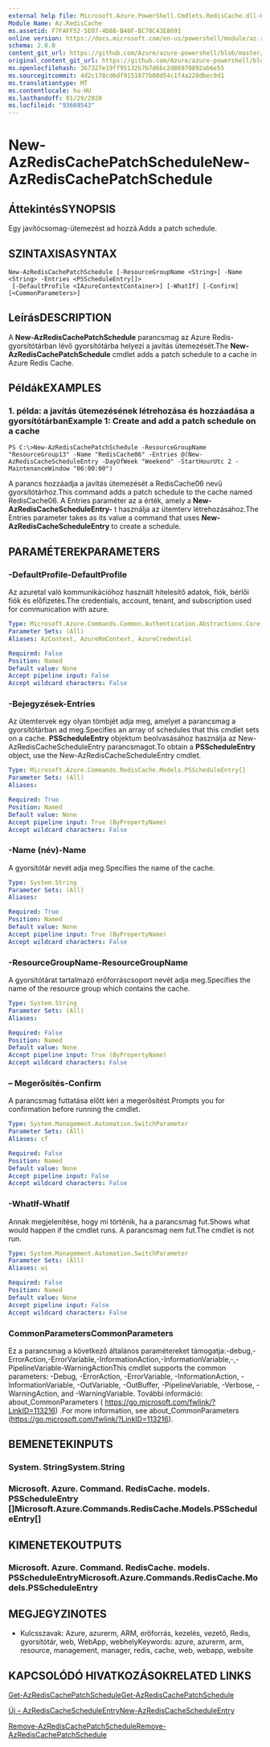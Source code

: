 ```yaml
---
external help file: Microsoft.Azure.PowerShell.Cmdlets.RedisCache.dll-Help.xml
Module Name: Az.RedisCache
ms.assetid: F7FAFF52-5E07-4D88-B48F-BC70C43E8691
online version: https://docs.microsoft.com/en-us/powershell/module/az.rediscache/new-azrediscachepatchschedule
schema: 2.0.0
content_git_url: https://github.com/Azure/azure-powershell/blob/master/src/RedisCache/RedisCache/help/New-AzRedisCachePatchSchedule.md
original_content_git_url: https://github.com/Azure/azure-powershell/blob/master/src/RedisCache/RedisCache/help/New-AzRedisCachePatchSchedule.md
ms.openlocfilehash: 367327e19ff95132b7b7d6bc2d86970892ab6e55
ms.sourcegitcommit: 4d2c178cd6df9151877b08d54c1f4a228dbec9d1
ms.translationtype: MT
ms.contentlocale: hu-HU
ms.lasthandoff: 01/29/2020
ms.locfileid: "93669543"
---
```

# <span data-ttu-id="6db05-101">New-AzRedisCachePatchSchedule</span><span class="sxs-lookup"><span data-stu-id="6db05-101">New-AzRedisCachePatchSchedule</span></span>

## <span data-ttu-id="6db05-102">Áttekintés</span><span class="sxs-lookup"><span data-stu-id="6db05-102">SYNOPSIS</span></span>
<span data-ttu-id="6db05-103">Egy javítócsomag-ütemezést ad hozzá.</span><span class="sxs-lookup"><span data-stu-id="6db05-103">Adds a patch schedule.</span></span>

## <span data-ttu-id="6db05-104">SZINTAXISA</span><span class="sxs-lookup"><span data-stu-id="6db05-104">SYNTAX</span></span>

```
New-AzRedisCachePatchSchedule [-ResourceGroupName <String>] -Name <String> -Entries <PSScheduleEntry[]>
 [-DefaultProfile <IAzureContextContainer>] [-WhatIf] [-Confirm] [<CommonParameters>]
```

## <span data-ttu-id="6db05-105">Leírás</span><span class="sxs-lookup"><span data-stu-id="6db05-105">DESCRIPTION</span></span>
<span data-ttu-id="6db05-106">A **New-AzRedisCachePatchSchedule** parancsmag az Azure Redis-gyorsítótárban lévő gyorsítótárba helyezi a javítás ütemezését.</span><span class="sxs-lookup"><span data-stu-id="6db05-106">The **New-AzRedisCachePatchSchedule** cmdlet adds a patch schedule to a cache in Azure Redis Cache.</span></span>

## <span data-ttu-id="6db05-107">Példák</span><span class="sxs-lookup"><span data-stu-id="6db05-107">EXAMPLES</span></span>

### <span data-ttu-id="6db05-108">1. példa: a javítás ütemezésének létrehozása és hozzáadása a gyorsítótárban</span><span class="sxs-lookup"><span data-stu-id="6db05-108">Example 1: Create and add a patch schedule on a cache</span></span>
```
PS C:\>New-AzRedisCachePatchSchedule -ResourceGroupName "ResourceGroup13" -Name "RedisCache06" -Entries @(New-AzRedisCacheScheduleEntry -DayOfWeek "Weekend" -StartHourUtc 2 -MaintenanceWindow "06:00:00")
```

<span data-ttu-id="6db05-109">A parancs hozzáadja a javítás ütemezését a RedisCache06 nevű gyorsítótárhoz.</span><span class="sxs-lookup"><span data-stu-id="6db05-109">This command adds a patch schedule to the cache named RedisCache06.</span></span>
<span data-ttu-id="6db05-110">A Entries paraméter az a érték, amely a **New-AzRedisCacheScheduleEntry-** t használja az ütemterv létrehozásához.</span><span class="sxs-lookup"><span data-stu-id="6db05-110">The Entries parameter takes as its value a command that uses **New-AzRedisCacheScheduleEntry** to create a schedule.</span></span>

## <span data-ttu-id="6db05-111">PARAMÉTEREK</span><span class="sxs-lookup"><span data-stu-id="6db05-111">PARAMETERS</span></span>

### <span data-ttu-id="6db05-112">-DefaultProfile</span><span class="sxs-lookup"><span data-stu-id="6db05-112">-DefaultProfile</span></span>
<span data-ttu-id="6db05-113">Az azuretal való kommunikációhoz használt hitelesítő adatok, fiók, bérlői fiók és előfizetés.</span><span class="sxs-lookup"><span data-stu-id="6db05-113">The credentials, account, tenant, and subscription used for communication with azure.</span></span>

```yaml
Type: Microsoft.Azure.Commands.Common.Authentication.Abstractions.Core.IAzureContextContainer
Parameter Sets: (All)
Aliases: AzContext, AzureRmContext, AzureCredential

Required: False
Position: Named
Default value: None
Accept pipeline input: False
Accept wildcard characters: False
```

### <span data-ttu-id="6db05-114">-Bejegyzések</span><span class="sxs-lookup"><span data-stu-id="6db05-114">-Entries</span></span>
<span data-ttu-id="6db05-115">Az ütemtervek egy olyan tömbjét adja meg, amelyet a parancsmag a gyorsítótárban ad meg.</span><span class="sxs-lookup"><span data-stu-id="6db05-115">Specifies an array of schedules that this cmdlet sets on a cache.</span></span> <span data-ttu-id="6db05-116">**PSScheduleEntry** objektum beolvasásához használja az New-AzRedisCacheScheduleEntry parancsmagot.</span><span class="sxs-lookup"><span data-stu-id="6db05-116">To obtain a **PSScheduleEntry** object, use the New-AzRedisCacheScheduleEntry cmdlet.</span></span>

```yaml
Type: Microsoft.Azure.Commands.RedisCache.Models.PSScheduleEntry[]
Parameter Sets: (All)
Aliases:

Required: True
Position: Named
Default value: None
Accept pipeline input: True (ByPropertyName)
Accept wildcard characters: False
```

### <span data-ttu-id="6db05-117">-Name (név)</span><span class="sxs-lookup"><span data-stu-id="6db05-117">-Name</span></span>
<span data-ttu-id="6db05-118">A gyorsítótár nevét adja meg.</span><span class="sxs-lookup"><span data-stu-id="6db05-118">Specifies the name of the cache.</span></span>

```yaml
Type: System.String
Parameter Sets: (All)
Aliases:

Required: True
Position: Named
Default value: None
Accept pipeline input: True (ByPropertyName)
Accept wildcard characters: False
```

### <span data-ttu-id="6db05-119">-ResourceGroupName</span><span class="sxs-lookup"><span data-stu-id="6db05-119">-ResourceGroupName</span></span>
<span data-ttu-id="6db05-120">A gyorsítótárat tartalmazó erőforráscsoport nevét adja meg.</span><span class="sxs-lookup"><span data-stu-id="6db05-120">Specifies the name of the resource group which contains the cache.</span></span>

```yaml
Type: System.String
Parameter Sets: (All)
Aliases:

Required: False
Position: Named
Default value: None
Accept pipeline input: True (ByPropertyName)
Accept wildcard characters: False
```

### <span data-ttu-id="6db05-121">– Megerősítés</span><span class="sxs-lookup"><span data-stu-id="6db05-121">-Confirm</span></span>
<span data-ttu-id="6db05-122">A parancsmag futtatása előtt kéri a megerősítést.</span><span class="sxs-lookup"><span data-stu-id="6db05-122">Prompts you for confirmation before running the cmdlet.</span></span>

```yaml
Type: System.Management.Automation.SwitchParameter
Parameter Sets: (All)
Aliases: cf

Required: False
Position: Named
Default value: None
Accept pipeline input: False
Accept wildcard characters: False
```

### <span data-ttu-id="6db05-123">-WhatIf</span><span class="sxs-lookup"><span data-stu-id="6db05-123">-WhatIf</span></span>
<span data-ttu-id="6db05-124">Annak megjelenítése, hogy mi történik, ha a parancsmag fut.</span><span class="sxs-lookup"><span data-stu-id="6db05-124">Shows what would happen if the cmdlet runs.</span></span> <span data-ttu-id="6db05-125">A parancsmag nem fut.</span><span class="sxs-lookup"><span data-stu-id="6db05-125">The cmdlet is not run.</span></span>

```yaml
Type: System.Management.Automation.SwitchParameter
Parameter Sets: (All)
Aliases: wi

Required: False
Position: Named
Default value: None
Accept pipeline input: False
Accept wildcard characters: False
```

### <span data-ttu-id="6db05-126">CommonParameters</span><span class="sxs-lookup"><span data-stu-id="6db05-126">CommonParameters</span></span>
<span data-ttu-id="6db05-127">Ez a parancsmag a következő általános paramétereket támogatja:-debug,-ErrorAction,-ErrorVariable,-InformationAction,-InformationVariable,-,-PipelineVariable-WarningAction</span><span class="sxs-lookup"><span data-stu-id="6db05-127">This cmdlet supports the common parameters: -Debug, -ErrorAction, -ErrorVariable, -InformationAction, -InformationVariable, -OutVariable, -OutBuffer, -PipelineVariable, -Verbose, -WarningAction, and -WarningVariable.</span></span> <span data-ttu-id="6db05-128">További információ: about_CommonParameters ( https://go.microsoft.com/fwlink/?LinkID=113216) .</span><span class="sxs-lookup"><span data-stu-id="6db05-128">For more information, see about_CommonParameters (https://go.microsoft.com/fwlink/?LinkID=113216).</span></span>

## <span data-ttu-id="6db05-129">BEMENETEK</span><span class="sxs-lookup"><span data-stu-id="6db05-129">INPUTS</span></span>

### <span data-ttu-id="6db05-130">System. String</span><span class="sxs-lookup"><span data-stu-id="6db05-130">System.String</span></span>

### <span data-ttu-id="6db05-131">Microsoft. Azure. Command. RedisCache. models. PSScheduleEntry []</span><span class="sxs-lookup"><span data-stu-id="6db05-131">Microsoft.Azure.Commands.RedisCache.Models.PSScheduleEntry[]</span></span>

## <span data-ttu-id="6db05-132">KIMENETEK</span><span class="sxs-lookup"><span data-stu-id="6db05-132">OUTPUTS</span></span>

### <span data-ttu-id="6db05-133">Microsoft. Azure. Command. RedisCache. models. PSScheduleEntry</span><span class="sxs-lookup"><span data-stu-id="6db05-133">Microsoft.Azure.Commands.RedisCache.Models.PSScheduleEntry</span></span>

## <span data-ttu-id="6db05-134">MEGJEGYZI</span><span class="sxs-lookup"><span data-stu-id="6db05-134">NOTES</span></span>
* <span data-ttu-id="6db05-135">Kulcsszavak: Azure, azurerm, ARM, erőforrás, kezelés, vezető, Redis, gyorsítótár, web, WebApp, webhely</span><span class="sxs-lookup"><span data-stu-id="6db05-135">Keywords: azure, azurerm, arm, resource, management, manager, redis, cache, web, webapp, website</span></span>

## <span data-ttu-id="6db05-136">KAPCSOLÓDÓ HIVATKOZÁSOK</span><span class="sxs-lookup"><span data-stu-id="6db05-136">RELATED LINKS</span></span>

[<span data-ttu-id="6db05-137">Get-AzRedisCachePatchSchedule</span><span class="sxs-lookup"><span data-stu-id="6db05-137">Get-AzRedisCachePatchSchedule</span></span>](./Get-AzRedisCachePatchSchedule.md)

[<span data-ttu-id="6db05-138">Új – AzRedisCacheScheduleEntry</span><span class="sxs-lookup"><span data-stu-id="6db05-138">New-AzRedisCacheScheduleEntry</span></span>](./New-AzRedisCacheScheduleEntry.md)

[<span data-ttu-id="6db05-139">Remove-AzRedisCachePatchSchedule</span><span class="sxs-lookup"><span data-stu-id="6db05-139">Remove-AzRedisCachePatchSchedule</span></span>](./Remove-AzRedisCachePatchSchedule.md)


